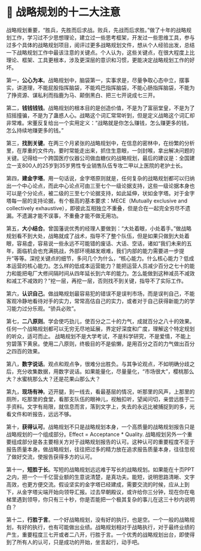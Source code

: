 # 🏈 战略规划的十二大注意

战略规划重要，“胜兵，先胜而后求战。败兵，先战而后求胜。”做了十年的战略规划工作，学习过不少思想理论，建立过一些思考框架，开发过一些思维工具，参与过多个具体的战略规划项目，阅评过更多战略规划文件，想从个人经验出发，总结一下战略规划工作中最该注意的关键点。个人认为，这些关键点，在很大程度上比理论、框架、工具更根本，涉及更深层的意识和习惯，更能决定战略规划工作的好坏。

第一，**公心为本**。战略规划中，脑袋第一，实事求是，尽量争取心态中立，摆事实，讲道理，不能屁股指挥脑袋，不能鸡巴指挥脑袋，不能心肠指挥脑袋，不能为了挣资源、谋私利而指鹿为马、颠倒黑白、把三七开说成七三开。

第二，**钱钱钱钱**。战略规划的根本目的是创造价值，不是为了富丽堂皇，不是为了招摇撞骗，不是为了蛊惑人心。战略这个词汇常常听到，但是定义战略这个词汇却非常难。宋董反复给出一个实用定义：“战略就是你怎么赚钱，怎么赚更多的钱，怎么持续地赚更多的钱。”

第三，**找到关键**。在两三个月紧张的战略规划中，在信息的密林中，在纷繁的分析里，在厚重的文件内，要时常能走出来，抓住生意眼，一剑封喉，拿出解决问题的关键。记得给一个跨国医疗仪器公司做血糖仪的战略规划，最后的建议是：全国建立一支800人的25岁到35岁男性专业销售队伍专攻二甲以上医院的老护士长。

第四，**建金字塔**。用一句话说，金字塔原则就是，任何复杂的战略规划都可以归纳出一个中心论点，而此中心论点可由三至七个一级论据支持，这些一级论据本身也可以是个分论点，被二级的三至七个论据支持，如此延伸，状如金字塔。对于金字塔每一层的支持论据，有个极高的基本要求：MECE（Mutually exclusive and collectively exhaustive），即彼此互相独立不重叠，但是合在一起完全穷尽不遗漏。不遗漏才能不误事，不重叠才能不做无用功。

第五，**大小结合**。曾国藩说优秀的经理人要做到：“大处着眼，小处着手。”做战略规划看不到大处，战略就成了战术，指导不了整个队伍，但是如果只做到大处着眼，容易虚，容易说一些永远不可能错的废话、大话、空话，诸如“我们未来的五年，面临机会也充满挑战，外部环境越发艰难，我们内部的能力需要进一步提升”等等。深挖关键点的细节，多问几个为什么，“核心能力。什么核心能力？低成本运营的核心能力。怎么样的低成本运营能力？能把运营人员减少百分之七十的能力和能把电厂大修间隔时间从四年延长到六年的能力。怎么能做到这种减员不减效和减工不减效的？”挖一层，再挖一层，否则找不到关键，指导不了实际工作。

第六，**认识自己**。做战略规划最容易犯的错误不是误判市场，而是误判自己，不能客观冷静地看待对手的实力，常常高估自己的实力，或者对于自己获得新能力的学习能力过分乐观。“骄兵必败”。

第七，**二八原则**。学会使巧劲儿，使百分之二十的力气，成就百分之八十的效果。任何一个战略规划都可以无穷无尽地延展，界定好深度和广度，理解这个特定规划的听众，适可而止。 战略规划不是大学考试，不是科学研究，不是爱情，不能上穷碧落下黄泉。使用二八原则，终极目的不是偷懒，是用百分之百的力气做出百分之四百的效果。

第八，**数字说话**。观点和观点争，很难分出胜负。与其争论观点，不如明确分歧之后，充分收集数据，用数字说话。如果能量化，尽量量化，“市场很大”，樱桃那么大？水蜜桃那么大？还是花果山那么大？

第九，**现场有神**。迈开腿，到一线去，看最基层的情况，听那里的风声，上那里的厕所，吃那里的食堂，看那支队伍的眼神儿，视触扣听，望闻问切，亲尝远胜于二手资料。文字有局限，就信息而言，落到文字上，失去的永远比被捕捉到的多，光看文件和听报告，远远不够。

第十，**获得认可**。战略规划不只是战略规划本身，一个高质量的战略规划报告只是战略规划的一个组成部分。Effect = Acceptance \* Quality. 战略规划另外一个重要组成部分是各主要相关方对于战略规划报告的认可。这种认可的重要程度不亚于报告质量本身。做战略规划，往往把过多的精力放在追求报告质量本身，往往忽视了做好交流，使报告获得多方的认可。

第十一，**短胜于长**。写短的战略规划远远难于写长的战略规划。如果能在十页PPT之内，把一个一千亿营业额的生意说清楚，是真功夫。能短，说明思路清晰、文字高效，也更方便交流。假设坚实的金字塔已经建成，需要交流的时候，应从上到下，从金字塔尖端开始向领导汇报。过去早朝殿议，或许给你三分钟，现在你在电梯里遇到领导，你只有三十秒，你是否能把一个极其复杂的事儿在这三十秒内说明白？

第十二，**行胜于言**。一个好战略规划，没有好的执行，也是空。一个一般的战略规划，有好的执行，也有可能做出业绩。战略规划相对于战略执行，对于最终业绩的产生，重要程度三七开或者二八开，行胜于言。一个优秀的战略规划出台，即使得到了所有人的认可，只是成功的开始，坐言起行，动手吧。
